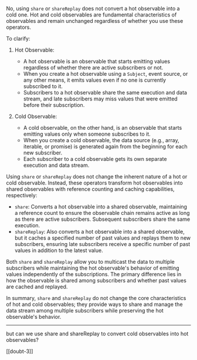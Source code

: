 No, using `share` or `shareReplay` does not convert a hot observable into a cold one. Hot and cold observables are fundamental characteristics of observables and remain unchanged regardless of whether you use these operators.

To clarify:

1. Hot Observable:
   - A hot observable is an observable that starts emitting values regardless of whether there are active subscribers or not.
   - When you create a hot observable using a `Subject`, event source, or any other means, it emits values even if no one is currently subscribed to it.
   - Subscribers to a hot observable share the same execution and data stream, and late subscribers may miss values that were emitted before their subscription.

2. Cold Observable:
   - A cold observable, on the other hand, is an observable that starts emitting values only when someone subscribes to it.
   - When you create a cold observable, the data source (e.g., array, iterable, or promise) is generated again from the beginning for each new subscriber.
   - Each subscriber to a cold observable gets its own separate execution and data stream.

Using `share` or `shareReplay` does not change the inherent nature of a hot or cold observable. Instead, these operators transform hot observables into shared observables with reference counting and caching capabilities, respectively:

- `share`: Converts a hot observable into a shared observable, maintaining a reference count to ensure the observable chain remains active as long as there are active subscribers. Subsequent subscribers share the same execution.
- `shareReplay`: Also converts a hot observable into a shared observable, but it caches a specified number of past values and replays them to new subscribers, ensuring late subscribers receive a specific number of past values in addition to the latest value.

Both `share` and `shareReplay` allow you to multicast the data to multiple subscribers while maintaining the hot observable's behavior of emitting values independently of the subscriptions. The primary difference lies in how the observable is shared among subscribers and whether past values are cached and replayed.

In summary, `share` and `shareReplay` do not change the core characteristics of hot and cold observables; they provide ways to share and manage the data stream among multiple subscribers while preserving the hot observable's behavior.

-------------------------------------------------------------------------------
  
but can we use share and shareReplay to convert cold observables into hot observables?

[[doubt-3]]